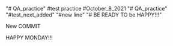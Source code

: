 "# QA_practice" 
#test practice
#October_8_2021
"# QA_practice" 
"#test_next_added" 
"#new line" 
"# BE READY TO be HAPPY!!!"

New COMMIT

HAPPY MONDAY!!!

